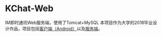 # KChat-Web
IM即时通讯Web服务端，使用了Tomcat+MySQL
本项目作为大学的2018毕业设计作品，项目包括<a href="https://github.com/KongJue/KChat-Android/tree/master/">客户端（Android）</a>以及<a href="https://github.com/KongJue/KChat-Web">服务端</a>。
